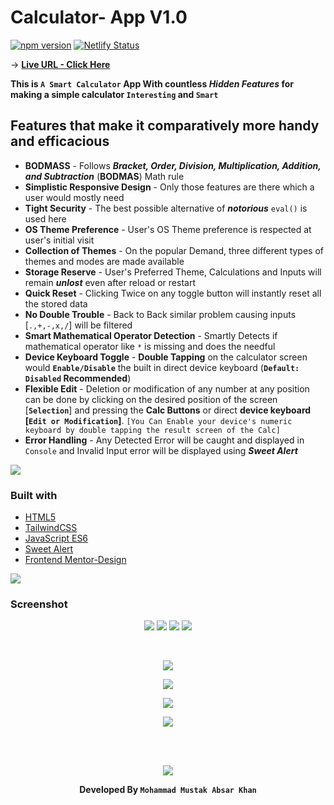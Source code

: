 # Calculator- App V1.0

[![npm version](https://badge.fury.io/js/tailwindcss.svg)](https://badge.fury.io/js/tailwindcss)
[![Netlify Status](https://api.netlify.com/api/v1/badges/25dfe686-bd1c-4483-b9b7-d94a796b7265/deploy-status)](https://app.netlify.com/sites/calc-mustak/deploys)
<br>

-> **[Live URL - Click Here](https://calc-mustak.netlify.app)** <br>

**This is `A Smart Calculator` App With countless <i>Hidden Features</i> for making a simple calculator `Interesting` and `Smart`** <br>

## Features that make it comparatively more handy and efficacious

- **BODMASS** - Follows **_Bracket, Order, Division, Multiplication, Addition, and Subtraction_** (**BODMAS**) Math rule
- **Simplistic Responsive Design** - Only those features are there which a user would mostly need
- **Tight Security** - The best possible alternative of **_notorious_** `eval()` is used here
- **OS Theme Preference** - User's OS Theme preference is respected at user's initial visit
- **Collection of Themes** - On the popular Demand, three different types of themes and modes are made available
- **Storage Reserve** - User's Preferred Theme, Calculations and Inputs will remain **_unlost_** even after reload or restart
- **Quick Reset** - Clicking Twice on any toggle button will instantly reset all the stored data
- **No Double Trouble** - Back to Back similar problem causing inputs [`.,+,-,x,/`] will be filtered
- **Smart Mathematical Operator Detection** - Smartly Detects if mathematical operator like `*` is missing and does the needful
- **Device Keyboard Toggle** - **Double Tapping** on the calculator screen would **`Enable/Disable`** the built in direct device keyboard (**`Default: Disabled` Recommended**)
- **Flexible Edit** - Deletion or modification of any number at any position can be done by clicking on the desired position of the screen [**`Selection`**] and pressing the **Calc Buttons** or direct **device keyboard [`Edit or Modification`]**. `[You Can Enable your device's numeric keyboard by double tapping the result screen of the Calc]`
- **Error Handling** - Any Detected Error will be caught and displayed in `Console` and Invalid Input error will be displayed using **_Sweet Alert_**
  <br>

![](https://i.imgur.com/waxVImv.png)

### Built with

- [HTML5](https://html.com/)
- [TailwindCSS](https://tailwindcss.com/)
- [JavaScript ES6](http://es6-features.org/)
- [Sweet Alert](https://sweetalert.js.org/)
- [Frontend Mentor-Design](https://www.frontendmentor.io/challenges/calculator-app-9lteq5N29)

![](https://i.imgur.com/waxVImv.png)

### Screenshot

<div align="center">

![](./src/images/t1-mob.png)
![](./src/images/t2-mob.png)
![](./src/images/t3-mob.png)
![](./src/images/t2-mobile-error-handle.png)

<br>

![](./src/images/t1-Desktop.png)

![](./src/images/t2-Desktop.png)

![](./src/images/t3-Desktop.png)

![](./src/images/t2-desktop-error-handle.png)

<br>
<br>

![](https://i.imgur.com/waxVImv.png)

**Developed By `Mohammad Mustak Absar Khan`**

</div>
